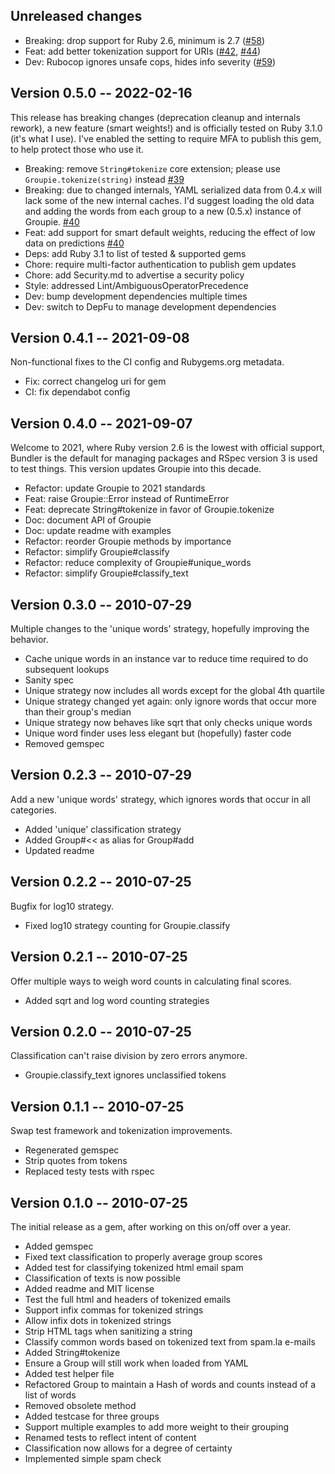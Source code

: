 ## Unreleased changes

- Breaking: drop support for Ruby 2.6, minimum is 2.7 ([#58](https://github.com/Narnach/groupie/pull/58))
- Feat: add better tokenization support for URIs ([#42](https://github.com/Narnach/groupie/pull/42), [#44](https://github.com/Narnach/groupie/pull/44))
- Dev: Rubocop ignores unsafe cops, hides info severity ([#59](https://github.com/Narnach/groupie/pull/59))

## Version 0.5.0 -- 2022-02-16

This release has breaking changes (deprecation cleanup and internals rework), a new feature (smart weights!) and is officially tested on Ruby 3.1.0 (it's what I use). I've enabled the setting to require MFA to publish this gem, to help protect those who use it.

- Breaking: remove `String#tokenize` core extension; please use `Groupie.tokenize(string)` instead [#39](https://github.com/Narnach/groupie/pull/39)
- Breaking: due to changed internals, YAML serialized data from 0.4.x will lack some of the new internal caches. I'd suggest loading the old data and adding the words from each group to a new (0.5.x) instance of Groupie. [#40](https://github.com/Narnach/groupie/pull/40)
- Feat: add support for smart default weights, reducing the effect of low data on predictions [#40](https://github.com/Narnach/groupie/pull/40)
- Deps: add Ruby 3.1 to list of tested & supported gems
- Chore: require multi-factor authentication to publish gem updates
- Chore: add Security.md to advertise a security policy
- Style: addressed Lint/AmbiguousOperatorPrecedence
- Dev: bump development dependencies multiple times
- Dev: switch to DepFu to manage development dependencies

## Version 0.4.1 -- 2021-09-08

Non-functional fixes to the CI config and Rubygems.org metadata.

- Fix: correct changelog uri for gem
- CI: fix dependabot config

## Version 0.4.0 -- 2021-09-07

Welcome to 2021, where Ruby version 2.6 is the lowest with official support, Bundler is the default for managing packages and RSpec version 3 is used to test things. This version updates Groupie into this decade.

- Refactor: update Groupie to 2021 standards
- Feat: raise Groupie::Error instead of RuntimeError
- Feat: deprecate String#tokenize in favor of Groupie.tokenize
- Doc: document API of Groupie
- Doc: update readme with examples
- Refactor: reorder Groupie methods by importance
- Refactor: simplify Groupie#classify
- Refactor: reduce complexity of Groupie#unique_words
- Refactor: simplify Groupie#classify\_text

## Version 0.3.0 -- 2010-07-29

Multiple changes to the 'unique words' strategy, hopefully improving the behavior.

- Cache unique words in an instance var to reduce time required to do subsequent lookups
- Sanity spec
- Unique strategy now includes all words except for the global 4th quartile
- Unique strategy changed yet again: only ignore words that occur more than their group's median
- Unique strategy now behaves like sqrt that only checks unique words
- Unique word finder uses less elegant but (hopefully) faster code
- Removed gemspec

## Version 0.2.3 -- 2010-07-29

Add a new 'unique words' strategy, which ignores words that occur in all categories.

- Added 'unique' classification strategy
- Added Group#<< as alias for Group#add
- Updated readme

## Version 0.2.2 -- 2010-07-25

Bugfix for log10 strategy.

- Fixed log10 strategy counting for Groupie.classify

## Version 0.2.1 -- 2010-07-25

Offer multiple ways to weigh word counts in calculating final scores.

- Added sqrt and log word counting strategies

## Version 0.2.0 -- 2010-07-25

Classification can't raise division by zero errors anymore.

- Groupie.classify_text ignores unclassified tokens

## Version 0.1.1 -- 2010-07-25

Swap test framework and tokenization improvements.

- Regenerated gemspec
- Strip quotes from tokens
- Replaced testy tests with rspec

## Version 0.1.0 -- 2010-07-25

The initial release as a gem, after working on this on/off over a year.

- Added gemspec
- Fixed text classification to properly average group scores
- Added test for classifying tokenized html email spam
- Classification of texts is now possible
- Added readme and MIT license
- Test the full html and headers of tokenized emails
- Support infix commas for tokenized strings
- Allow infix dots in tokenized strings
- Strip HTML tags when sanitizing a string
- Classify common words based on tokenized text from spam.la e-mails
- Added String#tokenize
- Ensure a Group will still work when loaded from YAML
- Added test helper file
- Refactored Group to maintain a Hash of words and counts instead of a list of words
- Removed obsolete method
- Added testcase for three groups
- Support multiple examples to add more weight to their grouping
- Renamed tests to reflect intent of content
- Classification now allows for a degree of certainty
- Implemented simple spam check
